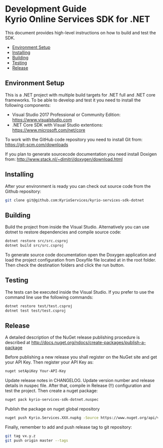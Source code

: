# Development Guide <br/> Kyrio Online Services SDK for .NET

This document provides high-level instructions on how to build and test the SDK.

* [Environment Setup](#setup)
* [Installing](#install)
* [Building](#build)
* [Testing](#test)
* [Release](#release)

## <a name="setup"></a> Environment Setup

This is a .NET project with multiple build targets for .NET full and .NET core frameworks. 
To be able to develop and test it you need to install the following components:
- Visual Studio 2017 Professional or Community Edition: https://www.visualstudio.com 
- .NET Core SDK with Visual Studio extentions: https://www.microsoft.com/net/core 

To work with the GitHub code repository you need to install Git from: https://git-scm.com/downloads

If you plan to generate sourcecode documentation you need install Doxigen from: http://www.stack.nl/~dimitri/doxygen/download.html

## <a name="install"></a> Installing

After your environment is ready you can check out source code from the Github repository:
```bash
git clone git@github.com:KyrioServices/kyrio-services-sdk-dotnet
```

## <a name="build"></a> Building

Build the project from inside the Visual Studio. Alternatively you can use dotnet
to restore dependencies and compile source code:

```bash
dotnet restore src/src.csproj
dotnet build src/src.csproj
```

To generate source code documentation open the Doxygen application and load the project configuration
from Doxyfile file located at in the root folder. Then check the destination folders and click the run button.

## <a name="test"></a> Testing

The tests can be executed inside the Visual Studio. If you prefer to use the command line
use the following commands:

```bash
dotnet restore test/test.csproj
dotnet test test/test.csproj
```

## <a name="release"></a> Release

A detailed description of the NuGet release publishing procedure 
is described at http://docs.nuget.org/ndocs/create-packages/publish-a-package

Before publishing a new release you shall register on the NuGet site and get your API Key.
Then register your API Key as:

```bash
nuget setApiKey Your-API-Key
```

Update release notes in CHANGELOG. Update version number and release details in nuspec file.
After that, compile in Release (!!) configuration and test the project.
Then create a nuget package:

```bash
nuget pack kyrio-services-sdk-dotnet.nuspec
```

Publish the package on nuget global repository

```bash
nuget push Kyrio.Services.XXX.nupkg -Source https://www.nuget.org/api/v2/package
```

Finally, remember to add and push release tag to git repository:

```bash
git tag vx.y.z
git push origin master --tags
```
